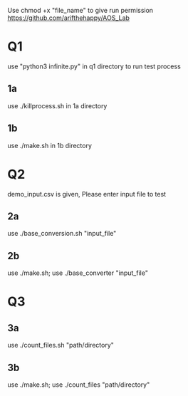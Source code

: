Use chmod +x "file_name" to give run permission
https://github.com/arifthehappy/AOS_Lab

# Q1
use "python3 infinite.py" in q1 directory to run test process

## 1a
use ./killprocess.sh in 1a directory

## 1b
use ./make.sh in 1b directory

# Q2
demo_input.csv is given, Please enter input file to test

## 2a
use ./base_conversion.sh "input_file"

## 2b
use ./make.sh;
use ./base_converter "input_file"

# Q3

## 3a
use ./count_files.sh "path/directory"

## 3b
use ./make.sh;
use ./count_files "path/directory"

